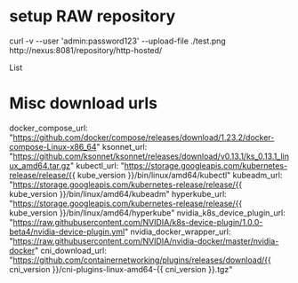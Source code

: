 # setup RAW repository 



curl -v --user 'admin:password123' --upload-file ./test.png http://nexus:8081/repository/http-hosted/


List 

# Misc download urls
docker_compose_url: "https://github.com/docker/compose/releases/download/1.23.2/docker-compose-Linux-x86_64"
ksonnet_url: "https://github.com/ksonnet/ksonnet/releases/download/v0.13.1/ks_0.13.1_linux_amd64.tar.gz"
kubectl_url: "https://storage.googleapis.com/kubernetes-release/release/{{ kube_version }}/bin/linux/amd64/kubectl"
kubeadm_url: "https://storage.googleapis.com/kubernetes-release/release/{{ kube_version }}/bin/linux/amd64/kubeadm"
hyperkube_url: "https://storage.googleapis.com/kubernetes-release/release/{{ kube_version }}/bin/linux/amd64/hyperkube"
nvidia_k8s_device_plugin_url: "https://raw.githubusercontent.com/NVIDIA/k8s-device-plugin/1.0.0-beta4/nvidia-device-plugin.yml"
nvidia_docker_wrapper_url: "https://raw.githubusercontent.com/NVIDIA/nvidia-docker/master/nvidia-docker"
cni_download_url: "https://github.com/containernetworking/plugins/releases/download/{{ cni_version }}/cni-plugins-linux-amd64-{{ cni_version }}.tgz"

